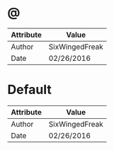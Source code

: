 # @
| Attribute | Value |
| ---  | ---     |
| Author | SixWingedFreak |
| Date | 02/26/2016 |
# Default
| Attribute | Value |
| ---  | ---     |
| Author | SixWingedFreak |
| Date | 02/26/2016 |
